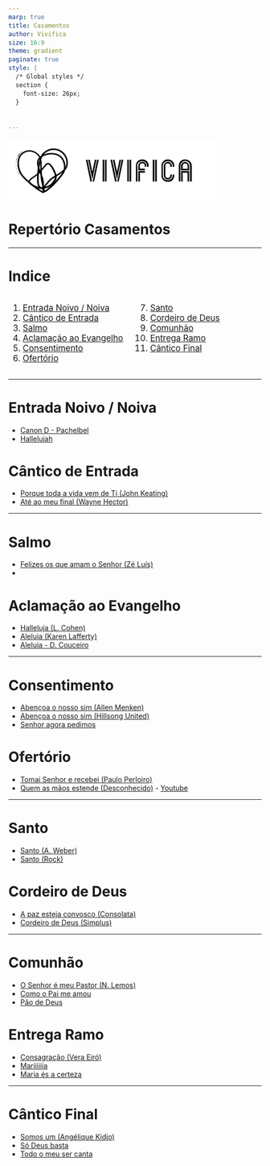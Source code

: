 ```yaml
---
marp: true
title: Casamentos
author: Vivifica
size: 16:9
theme: gradient
paginate: true
style: |
  /* Global styles */
  section {
    font-size: 26px;
  }


---
```

<!-- _class: cover --> 

![invert w:500](logo.svg)
# Repertório Casamentos

---
<!-- footer: <div style="text-align: right"> </div> --->
<!-- _class: indice --> 

# Indice
<div class="columns" style="font-size: 1.2em; column-count: 2;">
  <ol>
    <li><a href="#entrada-noivo--noiva">Entrada Noivo / Noiva</a></li>
    <li><a href="#cântico-de-entrada">Cântico de Entrada</a></li>
    <li><a href="#salmo">Salmo</a></li>
    <li><a href="#aclamação-ao-evangelho">Aclamação ao Evangelho</a></li>
    <li><a href="#consentimento">Consentimento</a></li>
    <li><a href="#ofertório">Ofertório</a></li>
  </ol>

  <ol start="7">
    <li><a href="#santo">Santo</a></li>
    <li><a href="#cordeiro-de-deus">Cordeiro de Deus</a></li>
    <li><a href="#comunhão">Comunhão</a></li>
    <li><a href="#entrega-ramo">Entrega Ramo</a></li>
    <li><a href="#cântico-final">Cântico Final</a></li>
  </ol>
</div>


---

# Entrada Noivo / Noiva
- [Canon D - Pachelbel](https://youtu.be/vC170WZD0TI?si=MaKcUpaRcAVfezj7&t=51)
- [Hallelujah](https://www.youtube.com/watch?v=6OjJBaS4NAA)


# Cântico de Entrada
- [Porque toda a vida vem de Ti (John Keating)](https://www.vivifica.pt/letra/773)
- [Até ao meu final (Wayne Hector)](https://www.vivifica.pt/letra/1217)

---
# Salmo
- [Felizes os que amam o Senhor (Zé Luís)](https://www.vivifica.pt/letra/599)
- 

# Aclamação ao Evangelho
- [Halleluja (L. Cohen)](https://www.vivifica.pt/letra/1215)
- [Aleluia (Karen Lafferty)](https://www.vivifica.pt/letra/777)
- [Aleluia - D. Couceiro](https://beta.vivifica.pt/letra/5)

---
# Consentimento
- [Abençoa o nosso sim (Allen Menken)](https://www.vivifica.pt/letra/478)
- [Abençoa o nosso sim (Hillsong United)](https://www.vivifica.pt/letra/1216)
- [Senhor agora pedimos](https://www.vivifica.pt/letra/825)

# Ofertório
- [Tomai Senhor e recebei (Paulo Perloiro)](https://www.vivifica.pt/letra/924)
- [Quem as mãos estende (Desconhecido)](https://www.vivifica.pt/letra/1126) - [Youtube](https://www.youtube.com/watch?v=7bXSZheqwPE) 

---
# Santo
- [Santo (A. Weber)](https://www.vivifica.pt/letra/397)
- [Santo (Rock)](https://beta.vivifica.pt/letra/394)


# Cordeiro de Deus
- [A paz esteja convosco (Consolata)](https://www.vivifica.pt/letra/883)
- [Cordeiro de Deus (Simplus)](https://www.vivifica.pt/letra/1024)

---
# Comunhão
- [O Senhor é meu Pastor (N. Lemos)](https://www.vivifica.pt/letra/821)
- [Como o Pai me amou](https://www.vivifica.pt/letra/828)
- [Pão de Deus](https://www.vivifica.pt/letra/481)

# Entrega Ramo
- [Consagração (Vera Eiró)](https://vivifica.pt/letra/326)
- [Mariiiiiia](https://beta.vivifica.pt/letra/1108)
- [Maria és a certeza](https://beta.vivifica.pt/letra/509)

---

# Cântico Final
- [Somos um (Angélique Kidjo)](https://www.vivifica.pt/letra/945)
- [Só Deus basta](https://www.vivifica.pt/letra/1016)
- [Todo o meu ser canta](https://beta.vivifica.pt/letra/758)